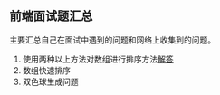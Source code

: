 ## 前端面试题汇总

主要汇总自己在面试中遇到的问题和网络上收集到的问题。

1. 使用两种以上方法对数组进行排序方法[解答](https://github.com/nummy/frontend-interview/blob/master/solutions/1.md)
2. 数组快速排序
3. 双色球生成问题
